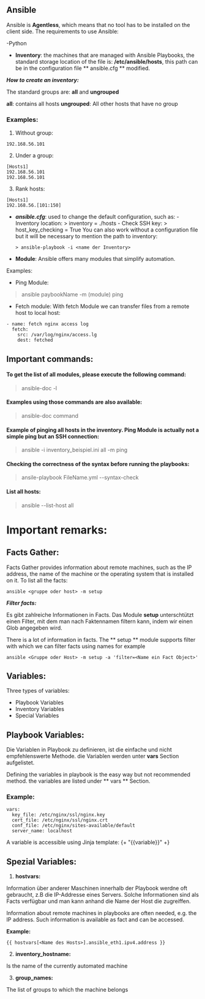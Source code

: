 ## Ansible

Ansible is **Agentless**, which means that no tool has to be installed on the client side.
The requirements to use Ansible:

 -Python

- **Inventory**: the machines that are managed with Ansible Playbooks, the standard storage location of the file is: **/etc/ansible/hosts**, this path can be in the configuration file ** ansible.cfg ** modified.

***How to create an inventory:***

The standard groups are: **all** and **ungrouped**

**all**: contains all hosts
**ungrouped**: All other hosts that have no group

### Examples: 

1. Without group: 

```192.168.56.101```

2. Under a group: 

```
[Hosts1]
192.168.56.101
192.168.56.101
```

3. Rank hosts:

```
[Hosts1]
192.168.56.[101:150]
```

- ***ansible.cfg***: used to change the default configuration, such as:
           - Inventory location: > inventory = ./hosts
           - Check SSH key: > host_key_checking = True
  You can also work without a configuration file but it will be necessary to mention the path to inventory:

      > ansible-playbook -i <name der Inventory>

- **Module**: Ansible offers many modules that simplify automation.

Examples:

- Ping Module:

> ansible paybookName -m (module) ping

- Fetch module:
With fetch Module we can transfer files from a remote host to local host:

```
- name: fetch nginx access log
  fetch:
    src: /var/log/nginx/access.lg
    dest: fetched
```

## Important commands:

#### To get the list of all modules, please execute the following command:
	
  > ansible-doc -l

#### Examples using those commands are also available:
	
  > ansible-doc command

#### Example of pinging all hosts in the inventory. Ping Module is actually not a simple ping but an SSH connection:

  > ansible -i inventory_beispiel.ini all -m ping

#### Checking the correctness of the syntax before running the playbooks:

  > ansile-playbook FileName.yml --syntax-check

#### List all hosts: 

  > ansible --list-host all

# Important remarks:

## Facts Gather: 

Facts Gather provides information about remote machines, such as the IP address, the name of the machine or the operating system that is installed on it.
To list all the facts:

```ansible <gruppe oder host> -m setup```

***Filter facts:***

Es gibt zahlreiche Informationen in Facts. Das Module **setup** unterschtützt einen Filter, mit dem man nach Faktennamen filtern kann, indem wir einen Glob angegeben wird.

There is a lot of information in facts. The ** setup ** module supports filter with which we can filter facts using names for example

``` ansible <Gruppe oder Host> -m setup -a 'filter=<Name ein Fact Object>' ```

## Variables:

Three types of variables:
  - Playbook Variables
  - Inventory Variables
  - Special Variables

## Playbook Variables: 

Die Variablen in Playbook zu definieren, ist die einfache und nicht empfehlenswerte Methode. die Variablen werden unter **vars** Section aufgelistet.

Defining the variables in playbook is the easy way but not recommended method. the variables are listed under ** vars ** Section.

### Example: 

```
vars:
  key_file: /etc/nginx/ssl/nginx.key
  cert_file: /etc/nginx/ssl/nginx.crt
  conf_file: /etc/nginx/sites-available/default
  server_name: localhost
```

A variable is accessible using Jinja template: {+ "{{variable}}" +}

## Spezial Variables:

1. **hostvars:**

Information über anderer Maschinen innerhalb der Playbook werdne oft gebraucht, z.B die IP-Addresse eines Servers. Solche Informationen sind als Facts verfügbar und man kann anhand die Name der Host die zugreiffen.

Information about remote machines in playbooks are often needed, e.g. the IP address. Such information is available as fact and can be accessed.

**Example:**

   ``` {{ hostvars[<Name des Hosts>].ansible_eth1.ipv4.address }} ```

2. **inventory_hostname:**

Is the name of the currently automated machine

3. **group_names:**

The list of groups to which the machine belongs